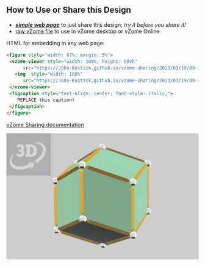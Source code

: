 
## How to Use or Share this Design

 - [***simple web page***](<https://John-Kostick.github.io/vzome-sharing/2023/03/19/09-12-06-Rhombic-Dodecahedron-Transformations-3-foldvZome/>) to just share this design; *try it before you share it!*
 - [raw vZome file](<https://raw.githubusercontent.com/John-Kostick/vzome-sharing/main/2023/03/19/09-12-06-Rhombic-Dodecahedron-Transformations-3-foldvZome/Rhombic-Dodecahedron-Transformations-3-foldvZome.vZome>) to use in vZome desktop or vZome Online
 
 HTML for embedding in any web page:
 ```html
<figure style="width: 87%; margin: 5%">
  <vzome-viewer style="width: 100%; height: 60vh"
       src="https://John-Kostick.github.io/vzome-sharing/2023/03/19/09-12-06-Rhombic-Dodecahedron-Transformations-3-foldvZome/Rhombic-Dodecahedron-Transformations-3-foldvZome.vZome" >
    <img  style="width: 100%"
       src="https://John-Kostick.github.io/vzome-sharing/2023/03/19/09-12-06-Rhombic-Dodecahedron-Transformations-3-foldvZome/Rhombic-Dodecahedron-Transformations-3-foldvZome.png" >
  </vzome-viewer>
  <figcaption style="text-align: center; font-style: italic;">
     REPLACE this caption!
  </figcaption>
</figure>
 ```

[vZome Sharing documentation](https://vzome.github.io/vzome/sharing.html#how-it-works)

![Image](<Rhombic-Dodecahedron-Transformations-3-foldvZome.png>)

